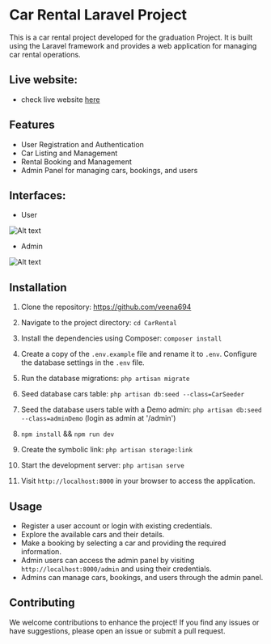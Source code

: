 # Car Rental Laravel Project

This is a car rental project developed for the graduation Project. It is built using the Laravel framework and provides a web application for managing car rental operations.

## Live website:

- check live website [here](https://carrental.veena.dev/)

## Features

-   User Registration and Authentication
-   Car Listing and Management
-   Rental Booking and Management
-   Admin Panel for managing cars, bookings, and users


## Interfaces:

- User

![Alt text](public/user_interface.gif)

- Admin

![Alt text](public/admin_interface.gif)




## Installation

1. Clone the repository: https://github.com/veena694

2. Navigate to the project directory: `cd CarRental`

3. Install the dependencies using Composer: `composer install`

4. Create a copy of the `.env.example` file and rename it to `.env`. Configure the database settings in the `.env` file.

<!-- 5. Generate an application key: `php artisan key:generate` -->

5. Run the database migrations: `php artisan migrate`

7. Seed database cars table: `php artisan db:seed --class=CarSeeder`

8. Seed the database users table with a Demo admin: `php artisan db:seed --class=adminDemo` (login as admin at '/admin')

9. `npm install` && `npm run dev`

10. Create the symbolic link: `php artisan storage:link`

11. Start the development server: `php artisan serve`

12. Visit `http://localhost:8000` in your browser to access the application.

## Usage

-   Register a user account or login with existing credentials.
-   Explore the available cars and their details.
-   Make a booking by selecting a car and providing the required information.
-   Admin users can access the admin panel by visiting `http://localhost:8000/admin` and using their credentials.
-   Admins can manage cars, bookings, and users through the admin panel.

## Contributing

We welcome contributions to enhance the project! If you find any issues or have suggestions, please open an issue or submit a pull request.
